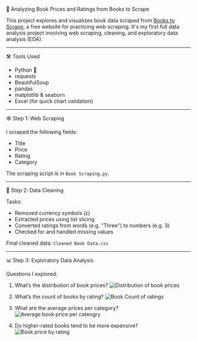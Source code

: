 📘 Analyzing Book Prices and Ratings from Books to Scrape

This project explores and visualizes book data scraped from [Books to Scrape](http://books.toscrape.com), a free website for practicing web scraping. It's my first full data analysis project involving web scraping, cleaning, and exploratory data analysis (EDA).

---

🛠️ Tools Used
- Python 🐍
- requests
- BeautifulSoup
- pandas
- matplotlib & seaborn
- Excel (for quick chart validation)

---

🕸️ Step 1: Web Scraping

I scraped the following fields:
- Title
- Price
- Rating
- Category

The scraping script is in `Book Scraping.py`.

---

🧼 Step 2: Data Cleaning

Tasks:
- Removed currency symbols (`£`)
- Extracted prices using list slicing
- Converted ratings from words (e.g. "Three") to numbers (e.g. 3)
- Checked for and handled missing values

Final cleaned data: `Cleaned Book Data.csv`

---

📊 Step 3: Exploratory Data Analysis

Questions I explored:
1. What’s the distribution of book prices?
![Distribution of book prices](https://github.com/user-attachments/assets/0df677f8-bcd3-4319-9e54-970d98145f1b)
2. What’s the count of books by rating?
   ![Book Count of ratings](https://github.com/user-attachments/assets/51c16ed7-c76d-40ab-b02f-e37043278022)

3. What are the average prices per category?
   ![Average book price per cateogry](https://github.com/user-attachments/assets/3f198d9c-dd4b-4cc4-9fd9-6b2e96e341e1)

4. Do higher-rated books tend to be more expensive?
   ![Book price by rating](https://github.com/user-attachments/assets/4f066272-f8c7-467a-ab00-da275a5adf34)





